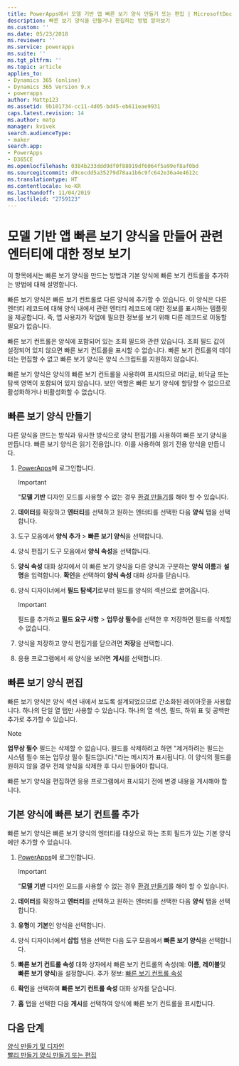 ```yaml
---
title: PowerApps에서 모델 기반 앱 빠른 보기 양식 만들기 또는 편집 | MicrosoftDocs
description: 빠른 보기 양식을 만들거나 편집하는 방법 알아보기
ms.custom: ''
ms.date: 05/23/2018
ms.reviewer: ''
ms.service: powerapps
ms.suite: ''
ms.tgt_pltfrm: ''
ms.topic: article
applies_to:
- Dynamics 365 (online)
- Dynamics 365 Version 9.x
- powerapps
author: Mattp123
ms.assetid: 9b101734-cc11-4d05-bd45-eb611eae9931
caps.latest.revision: 14
ms.author: matp
manager: kvivek
search.audienceType:
- maker
search.app:
- PowerApps
- D365CE
ms.openlocfilehash: 0384b233ddd9df0f88019df6064f5a99ef8af0bd
ms.sourcegitcommit: d9cecdd5a35279d78aa1b6c9fc642e36a4e4612c
ms.translationtype: HT
ms.contentlocale: ko-KR
ms.lasthandoff: 11/04/2019
ms.locfileid: "2759123"
---
```

# <a name="create-a-model-driven-app-quick-view-form-to-view-information-about-a-related-entity"></a>모델 기반 앱 빠른 보기 양식을 만들어 관련 엔터티에 대한 정보 보기

이 항목에서는 빠른 보기 양식을 만드는 방법과 기본 양식에 빠른 보기 컨트롤을 추가하는 방법에 대해 설명합니다. 

빠른 보기 양식은 빠른 보기 컨트롤로 다른 양식에 추가할 수 있습니다. 이 양식은 다른 엔터티 레코드에 대해 양식 내에서 관련 엔터티 레코드에 대한 정보를 표시하는 템플릿을 제공합니다. 즉, 앱 사용자가 작업에 필요한 정보를 보기 위해 다른 레코드로 이동할 필요가 없습니다.  
  
 빠른 보기 컨트롤은 양식에 포함되어 있는 조회 필드와 관련 있습니다. 조회 필드 값이 설정되어 있지 않으면 빠른 보기 컨트롤을 표시할 수 없습니다. 빠른 보기 컨트롤의 데이터는 편집할 수 없고 빠른 보기 양식은 양식 스크립트를 지원하지 않습니다.  
  
 빠른 보기 양식은 양식의 빠른 보기 컨트롤을 사용하여 표시되므로 머리글, 바닥글 또는 탐색 영역이 포함되어 있지 않습니다. 보안 역할은 빠른 보기 양식에 할당할 수 없으므로 활성화하거나 비활성화할 수 없습니다.  
  
<a name="BKMK_CreateQFV"></a>   
## <a name="create-a-quick-view-form"></a>빠른 보기 양식 만들기  
 다른 양식을 만드는 방식과 유사한 방식으로 양식 편집기를 사용하여 빠른 보기 양식을 만듭니다. 빠른 보기 양식은 읽기 전용입니다. 이를 사용하여 읽기 전용 양식을 만듭니다.  
  
1. [PowerApps](https://make.powerapps.com/?utm_source=padocs&utm_medium=linkinadoc&utm_campaign=referralsfromdoc)에 로그인합니다.  


    > [!IMPORTANT]
    > "**모델 기반** 디자인 모드를 사용할 수 없는 경우 [환경 만들기](https://docs.microsoft.com/powerapps/administrator/create-environment)를 해야 할 수 있습니다.     
  
2. **데이터**를 확장하고 **엔터티**를 선택하고 원하는 엔터티를 선택한 다음 **양식** 탭을 선택합니다. 
  
3. 도구 모음에서 **양식 추가** > **빠른 보기 양식**을 선택합니다.  
  
4. 양식 편집기 도구 모음에서 **양식 속성**을 선택합니다.  
  
5. **양식 속성** 대화 상자에서 이 빠른 보기 양식을 다른 양식과 구분하는 **양식 이름**과 **설명**을 입력합니다. **확인**을 선택하여 **양식 속성** 대화 상자를 닫습니다.  
  
6. 양식 디자이너에서 **필드 탐색기**로부터 필드를 양식의 섹션으로 끌어옵니다. 
  
    > [!IMPORTANT]
    >  필드를 추가하고 **필드 요구 사항** > **업무상 필수**를 선택한 후 저장하면 필드를 삭제할 수 없습니다.  
  
7. 양식을 저장하고 양식 편집기를 닫으려면 **저장**을 선택합니다.  

8. 응용 프로그램에서 새 양식을 보려면 **게시**를 선택합니다.
  
<a name="BKMK_EditQVF"></a>   
## <a name="edit-a-quick-view-form"></a>빠른 보기 양식 편집  
 빠른 보기 양식은 양식 섹션 내에서 보도록 설계되었으므로 간소화된 레이아웃을 사용합니다. 하나의 단일 열 탭만 사용할 수 있습니다. 하나의 열 섹션, 필드, 하위 표 및 공백만 추가로 추가할 수 있습니다.   
  
> [!NOTE]
>  **업무상 필수** 필드는 삭제할 수 없습니다. 필드를 삭제하려고 하면 "제거하려는 필드는 시스템 필수 또는 업무상 필수 필드입니다."라는 메시지가 표시됩니다. 이 양식의 필드를 원하지 않을 경우 전체 양식을 삭제한 후 다시 만들어야 합니다.  
  
 빠른 보기 양식을 편집하면 응용 프로그램에서 표시되기 전에 변경 내용을 게시해야 합니다.  
  
<a name="BKMK_AddQVF"></a>   
## <a name="add-a-quick-view-control-to-a-main-form"></a>기본 양식에 빠른 보기 컨트롤 추가  
 빠른 보기 양식은 빠른 보기 양식의 엔터티를 대상으로 하는 조회 필드가 있는 기본 양식에만 추가할 수 있습니다.  
  
1.  [PowerApps](https://make.powerapps.com/?utm_source=padocs&utm_medium=linkinadoc&utm_campaign=referralsfromdoc)에 로그인합니다.  

    > [!IMPORTANT]
    > "**모델 기반** 디자인 모드를 사용할 수 없는 경우 [환경 만들기](https://docs.microsoft.com/powerapps/administrator/create-environment)를 해야 할 수 있습니다.     
  
2.  **데이터**를 확장하고 **엔터티**를 선택하고 원하는 엔터티를 선택한 다음 **양식** 탭을 선택합니다.  

3. **유형**이 **기본**인 양식을 선택합니다.

4. 양식 디자이너에서 **삽입** 탭을 선택한 다음 도구 모음에서 **빠른 보기 양식**을 선택합니다.  
  
5.  **빠른 보기 컨트롤 속성** 대화 상자에서 빠른 보기 컨트롤의 속성(예: **이름**, **레이블**및 **빠른 보기 양식**)을 설정합니다. 추가 정보: [빠른 보기 컨트롤 속성](quick-view-control-properties-legacy.md)  
  
6.  **확인**을 선택하여 **빠른 보기 컨트롤 속성** 대화 상자를 닫습니다.  
  
7.  **홈** 탭을 선택한 다음 **게시**를 선택하여 양식에 빠른 보기 컨트롤을 표시합니다.  
  
## <a name="next-steps"></a>다음 단계   
 [양식 만들기 및 디자인](create-design-forms.md)   
 [빨리 만들기 양식 만들기 또는 편집](create-edit-quick-create-forms.md)
